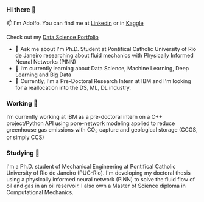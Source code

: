 ### Hi there 👋
📫 I'm Adolfo. You can find me at [Linkedin](https://www.linkedin.com/in/adolfo-correa-lopez/) or in [Kaggle](https://www.kaggle.com/adolfcorrea)

Check out my [Data Science Portfolio](https://github.com/fit087/DS-Portfolio)

- 💬 Ask me about I'm Ph.D. Student at Pontifical Catholic University of Rio de Janeiro researching about fluid mechanics with Physically Informed Neural Networks (PINN)
- 🌱 I’m currently learning about Data Science, Machine Learning, Deep Learning and Big Data
- 🔭 Currently, I'm a Pre-Doctoral Research Intern at IBM and I'm looking for a reallocation into the DS, ML, DL industry.

### Working 🔭
I’m currently working at IBM as a pre-doctoral intern on a C++ project/Python API using pore-network modeling applied to reduce greenhouse gas emissions with CO<sub>2</sub> capture and geological storage (CCGS, or simply CCS)

### Studying 🌱
I'm a Ph.D. student of Mechanical Engineering at Pontifical Catholic University of Rio de Janeiro (PUC-Rio). I'm developing my doctoral thesis using a physically informed neural network (PINN) to solve the fluid flow of oil and gas in an oil reservoir. I also own a Master of Science diploma in Computational Mechanics.

<!--
**fit087/fit087** is a ✨ _special_ ✨ repository because its `README.md` (this file) appears on your GitHub profile.

Here are some ideas to get you started:

- 🔭 I’m currently working on ...
- 🌱 I’m currently learning ...
- 👯 I’m looking to collaborate on ...
- 🤔 I’m looking for help with ...
- 💬 Ask me about ...
- 📫 How to reach me: ...
- 😄 Pronouns: ...
- ⚡ Fun fact: ...

Example of Formulas
 h<sub>&theta;</sub>(x) = &theta;<sub>o</sub> x + &theta;<sub>1</sub>x
 Ref: https://stackoverflow.com/questions/11256433/how-to-show-math-equations-in-general-githubs-markdownnot-githubs-blog

-->
